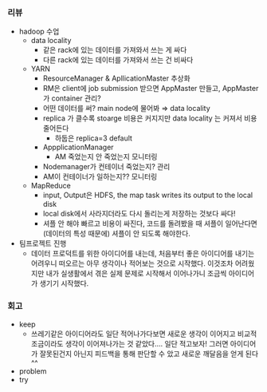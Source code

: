 ### 리뷰

- hadoop 수업
    - data locality
        - 같은 rack에 있는 데이터를 가져와서 쓰는 게 싸다
        - 다른 rack에 있는 데이터를 가져와서 쓰는 건 비싸다
    - YARN
        - ResourceManager & ApllicationMaster 추상화
        - RM은 client에 job submission 받으면 AppMaster 만들고, AppMaster가 container 관리?
        - 어떤 데이터를 써? main node에 물어봐 ⇒ data locality
        - replica 가 클수록 stoarge 비용은 커지지만 data locality 는 커져서 비용 줄어든다
            - 하둡은 replica=3 default
        - AppplicationManager
            - AM 죽었는지 안 죽었는지 모니터링
        - Nodemanager가 컨테이너 죽었는지? 관리
        - AM이 컨테이너가 일하는지?? 모니터링
    - MapReduce
        - input, Output은 HDFS, the map task writes its output to the local disk
        - local disk에서 사라지더라도 다시 돌리는게 저장하는 것보다 싸다!
        - 셔플 안 해야 빠르고 비용이 싸진다, 코드를 돌려봤을 때 셔플이 일어난다면 (데이터의 특성 때문에) 셔플이 안 되도록 해야한다.
- 팀프로젝트 진행
    - 데이터 프로덕트를 위한 아이디어를 내는데, 처음부터 좋은 아이디어를 내기는 어려우니 떠오르는 아무 생각이나 적어보는 것으로 시작했다. 이것조차 어려웠지만 내가 실생활에서 겪은 실제 문제로 시작해서 이어나가니 조금씩 아이디어가 생기기 시작했다.

### 회고

- keep
    - 쓰레기같은 아이디어라도 일단 적어나가다보면 새로운 생각이 이어지고 비교적 조금이라도 생각이 이어져나가는 것 같았다…. 일단 적고보자! 그러면 아이디어가 잘못된건지 아닌지 피드백을 통해 판단할 수 았고 새로운 깨달음을 얻게 된다^^
- problem
- try
